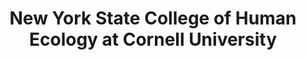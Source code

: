 ---
layout: repo
title: "New York State College of Human Ecology at Cornell University"
id: 20929
permalink: repos/20929/
---
